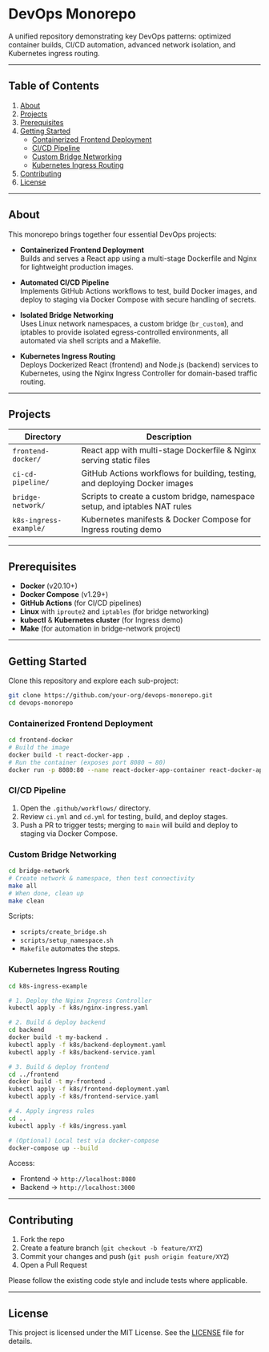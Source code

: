 
# DevOps Monorepo

A unified repository demonstrating key DevOps patterns: optimized container builds, CI/CD automation, advanced network isolation, and Kubernetes ingress routing.

---

## Table of Contents

1. [About](#about)  
2. [Projects](#projects)  
3. [Prerequisites](#prerequisites)  
4. [Getting Started](#getting-started)  
   - [Containerized Frontend Deployment](#containerized-frontend-deployment)  
   - [CI/CD Pipeline](#ci-cd-pipeline)  
   - [Custom Bridge Networking](#custom-bridge-networking)  
   - [Kubernetes Ingress Routing](#kubernetes-ingress-routing)  
5. [Contributing](#contributing)  
6. [License](#license)  

---

## About

This monorepo brings together four essential DevOps projects:

- **Containerized Frontend Deployment**  
  Builds and serves a React app using a multi-stage Dockerfile and Nginx for lightweight production images.

- **Automated CI/CD Pipeline**  
  Implements GitHub Actions workflows to test, build Docker images, and deploy to staging via Docker Compose with secure handling of secrets.

- **Isolated Bridge Networking**  
  Uses Linux network namespaces, a custom bridge (`br_custom`), and iptables to provide isolated egress-controlled environments, all automated via shell scripts and a Makefile.

- **Kubernetes Ingress Routing**  
  Deploys Dockerized React (frontend) and Node.js (backend) services to Kubernetes, using the Nginx Ingress Controller for domain-based traffic routing.

---

## Projects

| Directory                          | Description                                                                 |
|------------------------------------|-----------------------------------------------------------------------------|
| `frontend-docker/`                 | React app with multi-stage Dockerfile & Nginx serving static files          |
| `ci-cd-pipeline/`                  | GitHub Actions workflows for building, testing, and deploying Docker images |
| `bridge-network/`                  | Scripts to create a custom bridge, namespace setup, and iptables NAT rules  |
| `k8s-ingress-example/`             | Kubernetes manifests & Docker Compose for Ingress routing demo              |

---

## Prerequisites

- **Docker** (v20.10+)  
- **Docker Compose** (v1.29+)  
- **GitHub Actions** (for CI/CD pipelines)  
- **Linux** with `iproute2` and `iptables` (for bridge networking)  
- **kubectl** & **Kubernetes cluster** (for Ingress demo)  
- **Make** (for automation in bridge-network project)

---

## Getting Started

Clone this repository and explore each sub-project:

```bash
git clone https://github.com/your-org/devops-monorepo.git
cd devops-monorepo
````

### Containerized Frontend Deployment

```bash
cd frontend-docker
# Build the image
docker build -t react-docker-app .
# Run the container (exposes port 8080 → 80)
docker run -p 8080:80 --name react-docker-app-container react-docker-app
```

### CI/CD Pipeline

1. Open the `.github/workflows/` directory.
2. Review `ci.yml` and `cd.yml` for testing, build, and deploy stages.
3. Push a PR to trigger tests; merging to `main` will build and deploy to staging via Docker Compose.

### Custom Bridge Networking

```bash
cd bridge-network
# Create network & namespace, then test connectivity
make all
# When done, clean up
make clean
```

Scripts:

* `scripts/create_bridge.sh`
* `scripts/setup_namespace.sh`
* `Makefile` automates the steps.

### Kubernetes Ingress Routing

```bash
cd k8s-ingress-example

# 1. Deploy the Nginx Ingress Controller
kubectl apply -f k8s/nginx-ingress.yaml

# 2. Build & deploy backend
cd backend
docker build -t my-backend .
kubectl apply -f k8s/backend-deployment.yaml
kubectl apply -f k8s/backend-service.yaml

# 3. Build & deploy frontend
cd ../frontend
docker build -t my-frontend .
kubectl apply -f k8s/frontend-deployment.yaml
kubectl apply -f k8s/frontend-service.yaml

# 4. Apply ingress rules
cd ..
kubectl apply -f k8s/ingress.yaml

# (Optional) Local test via docker-compose
docker-compose up --build
```

Access:

* Frontend → `http://localhost:8080`
* Backend  → `http://localhost:3000`

---

## Contributing

1. Fork the repo
2. Create a feature branch (`git checkout -b feature/XYZ`)
3. Commit your changes and push (`git push origin feature/XYZ`)
4. Open a Pull Request

Please follow the existing code style and include tests where applicable.

---

## License

This project is licensed under the MIT License. See the [LICENSE](LICENSE) file for details.

```
```
